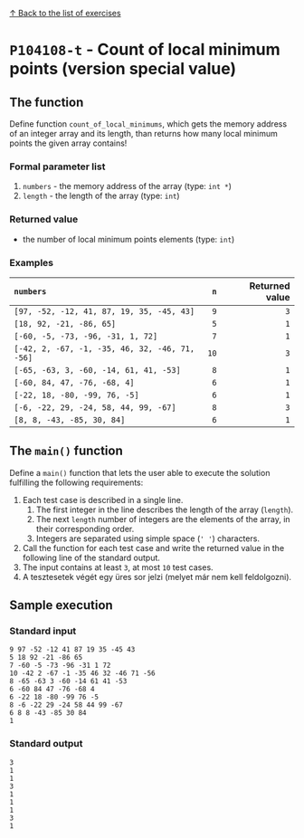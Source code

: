 
[↑ Back to the list of exercises](./README.md)

# `P104108-t` - Count of local minimum points (version special value)

## The function

Define function `count_of_local_minimums`, which gets the memory address of an integer array and its length, than returns how many local minimum points the given array contains!

### Formal parameter list
         
1. `numbers` - the memory address of the array (type: `int *`)
1. `length` - the length of the array (type: `int`)


### Returned value

* the number of local minimum points elements (type: `int`)

### Examples

| `numbers` | `n` | Returned value | 
| :--- | ---: | ---: | 
| `[97, -52, -12, 41, 87, 19, 35, -45, 43]` | `9` | `3` |
| `[18, 92, -21, -86, 65]` | `5` | `1` |
| `[-60, -5, -73, -96, -31, 1, 72]` | `7` | `1` |
| `[-42, 2, -67, -1, -35, 46, 32, -46, 71, -56]` | `10` | `3` |
| `[-65, -63, 3, -60, -14, 61, 41, -53]` | `8` | `1` |
| `[-60, 84, 47, -76, -68, 4]` | `6` | `1` |
| `[-22, 18, -80, -99, 76, -5]` | `6` | `1` |
| `[-6, -22, 29, -24, 58, 44, 99, -67]` | `8` | `3` |
| `[8, 8, -43, -85, 30, 84]` | `6` | `1` |

## The `main()` function

Define a `main()` function that lets the user able to execute the solution fulfilling the following requirements:

1. Each test case is described in a single line.
    1. The first integer in the line describes the length of the array (`length`).
    1. The next `length` number of integers are the elements of the array, in their corresponding order.
    1. Integers are separated using simple space (`' '`) characters.
1. Call the function for each test case and write the returned value in the following line of the standard output.
1. The input contains at least `3`, at most `10` test cases.
1. A tesztesetek végét egy üres sor jelzi (melyet már nem kell feldolgozni).

## Sample execution

### Standard input

```
9 97 -52 -12 41 87 19 35 -45 43
5 18 92 -21 -86 65
7 -60 -5 -73 -96 -31 1 72
10 -42 2 -67 -1 -35 46 32 -46 71 -56
8 -65 -63 3 -60 -14 61 41 -53
6 -60 84 47 -76 -68 4
6 -22 18 -80 -99 76 -5
8 -6 -22 29 -24 58 44 99 -67
6 8 8 -43 -85 30 84
1 
```

### Standard output

```
3
1
1
3
1
1
1
3
1
```
